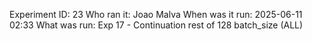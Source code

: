 Experiment ID: 23
Who ran it: Joao Malva
When was it run: 2025-06-11 02:33
What was run: Exp 17 - Continuation rest of 128 batch_size (ALL)
